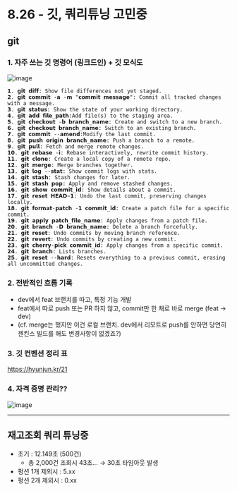 # 8.26 - 깃, 쿼리튜닝 고민중

## git
### 1. 자주 쓰는 깃 명령어 (링크드인) + 깃 모식도
![image](https://github.com/user-attachments/assets/13905ea8-a314-498b-946e-890f213ac94f)

```
𝟭. 𝗴𝗶𝘁 𝗱𝗶𝗳𝗳: Show file differences not yet staged.
𝟮. 𝗴𝗶𝘁 𝗰𝗼𝗺𝗺𝗶𝘁 -𝗮 -𝗺 "𝗰𝗼𝗺𝗺𝗶𝘁 𝗺𝗲𝘀𝘀𝗮𝗴𝗲": Commit all tracked changes with a message.
𝟯. 𝗴𝗶𝘁 𝘀𝘁𝗮𝘁𝘂𝘀: Show the state of your working directory.
𝟰. 𝗴𝗶𝘁 𝗮𝗱𝗱 𝗳𝗶𝗹𝗲_𝗽𝗮𝘁𝗵:Add file(s) to the staging area.
𝟱. 𝗴𝗶𝘁 𝗰𝗵𝗲𝗰𝗸𝗼𝘂𝘁 -𝗯 𝗯𝗿𝗮𝗻𝗰𝗵_𝗻𝗮𝗺𝗲: Create and switch to a new branch.
𝟲. 𝗴𝗶𝘁 𝗰𝗵𝗲𝗰𝗸𝗼𝘂𝘁 𝗯𝗿𝗮𝗻𝗰𝗵_𝗻𝗮𝗺𝗲: Switch to an existing branch.
𝟳. 𝗴𝗶𝘁 𝗰𝗼𝗺𝗺𝗶𝘁 --𝗮𝗺𝗲𝗻𝗱:Modify the last commit.
𝟴. 𝗴𝗶𝘁 𝗽𝘂𝘀𝗵 𝗼𝗿𝗶𝗴𝗶𝗻 𝗯𝗿𝗮𝗻𝗰𝗵_𝗻𝗮𝗺𝗲: Push a branch to a remote.
𝟵. 𝗴𝗶𝘁 𝗽𝘂𝗹𝗹: Fetch and merge remote changes.
𝟭𝟬. 𝗴𝗶𝘁 𝗿𝗲𝗯𝗮𝘀𝗲 -𝗶: Rebase interactively, rewrite commit history.
𝟭𝟭. 𝗴𝗶𝘁 𝗰𝗹𝗼𝗻𝗲: Create a local copy of a remote repo.
𝟭𝟮. 𝗴𝗶𝘁 𝗺𝗲𝗿𝗴𝗲: Merge branches together.
𝟭𝟯. 𝗴𝗶𝘁 𝗹𝗼𝗴 --𝘀𝘁𝗮𝘁: Show commit logs with stats.
𝟭𝟰. 𝗴𝗶𝘁 𝘀𝘁𝗮𝘀𝗵: Stash changes for later.
𝟭𝟱. 𝗴𝗶𝘁 𝘀𝘁𝗮𝘀𝗵 𝗽𝗼𝗽: Apply and remove stashed changes.
𝟭𝟲. 𝗴𝗶𝘁 𝘀𝗵𝗼𝘄 𝗰𝗼𝗺𝗺𝗶𝘁_𝗶𝗱: Show details about a commit.
𝟭𝟳. 𝗴𝗶𝘁 𝗿𝗲𝘀𝗲𝘁 𝗛𝗘𝗔𝗗~𝟭: Undo the last commit, preserving changes locally.
𝟭𝟴. 𝗴𝗶𝘁 𝗳𝗼𝗿𝗺𝗮𝘁-𝗽𝗮𝘁𝗰𝗵 -𝟭 𝗰𝗼𝗺𝗺𝗶𝘁_𝗶𝗱: Create a patch file for a specific commit.
𝟭𝟵. 𝗴𝗶𝘁 𝗮𝗽𝗽𝗹𝘆 𝗽𝗮𝘁𝗰𝗵_𝗳𝗶𝗹𝗲_𝗻𝗮𝗺𝗲: Apply changes from a patch file.
𝟮𝟬. 𝗴𝗶𝘁 𝗯𝗿𝗮𝗻𝗰𝗵 -𝗗 𝗯𝗿𝗮𝗻𝗰𝗵_𝗻𝗮𝗺𝗲: Delete a branch forcefully.
𝟮𝟭. 𝗴𝗶𝘁 𝗿𝗲𝘀𝗲𝘁: Undo commits by moving branch reference.
𝟮𝟮. 𝗴𝗶𝘁 𝗿𝗲𝘃𝗲𝗿𝘁: Undo commits by creating a new commit.
𝟮𝟯. 𝗴𝗶𝘁 𝗰𝗵𝗲𝗿𝗿𝘆-𝗽𝗶𝗰𝗸 𝗰𝗼𝗺𝗺𝗶𝘁_𝗶𝗱: Apply changes from a specific commit.
𝟮𝟰. 𝗴𝗶𝘁 𝗯𝗿𝗮𝗻𝗰𝗵: Lists branches.
𝟮𝟱. 𝗴𝗶𝘁 𝗿𝗲𝘀𝗲𝘁 --𝗵𝗮𝗿𝗱: Resets everything to a previous commit, erasing all uncommitted changes.
```

### 2. 전반적인 흐름 기록
- dev에서 feat 브랜치를 따고, 특정 기능 개발
- feat에서 따로 push 또는 PR 하지 않고, commit만 한 채로 바로 merge (feat -> dev)
- (cf. merge는 했지만 이건 로컬 브랜치. dev에서 리모트로 push를 안하면 당연히 젠킨스 빌드를 해도 변경사항이 없겠죠?)

### 3. 깃 컨벤션 정리 표
https://hyunjun.kr/21

### 4. 자격 증명 관리??
![image](https://github.com/user-attachments/assets/0548eb72-e5de-45c1-83c4-09a5cda38e91)

--------------------------------------------------------------------------------------

## 재고조회 쿼리 튜닝중
- 초기 : 12.149초 (500건)
  - 총 2,000건 조회시 43초... &rightarrow; 30초 타임아웃 발생
- 펑션 1개 제외시 : 5.xx
- 펑션 2개 제외시 : 0.xx
